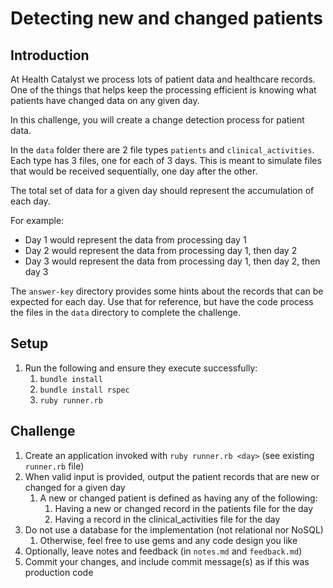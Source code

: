 # Detecting new and changed patients

## Introduction
At Health Catalyst we process lots of patient data and healthcare records. One of the things that helps keep the processing efficient is knowing what patients have changed data on any given day.

In this challenge, you will create a change detection process for patient data.

In the `data` folder there are 2 file types `patients` and `clinical_activities`. Each type has 3 files, one for each of 3 days. This is meant to simulate files that would be received sequentially, one day after the other.

The total set of data for a given day should represent the accumulation of each day.

For example:
- Day 1 would represent the data from processing day 1
- Day 2 would represent the data from processing day 1, then day 2
- Day 3 would represent the data from processing day 1, then day 2, then day 3

The `answer-key` directory provides some hints about the records that can be expected for each day. Use that for reference, but have the code process the files in the `data` directory to complete the challenge.

## Setup
1. Run the following and ensure they execute successfully:
    1. `bundle install`
    1. `bundle install rspec`
    1. `ruby runner.rb`

## Challenge
1. Create an application invoked with `ruby runner.rb <day>` (see existing `runner.rb` file)
1. When valid input is provided, output the patient records that are new or changed for a given day
    1. A new or changed patient is defined as having any of the following:
        1. Having a new or changed record in the patients file for the day
        1. Having a record in the clinical_activities file for the day
1. Do not use a database for the implementation (not relational nor NoSQL)
    1. Otherwise, feel free to use gems and any code design you like
1. Optionally, leave notes and feedback (in `notes.md` and `feedback.md`)
1. Commit your changes, and include commit message(s) as if this was production code
